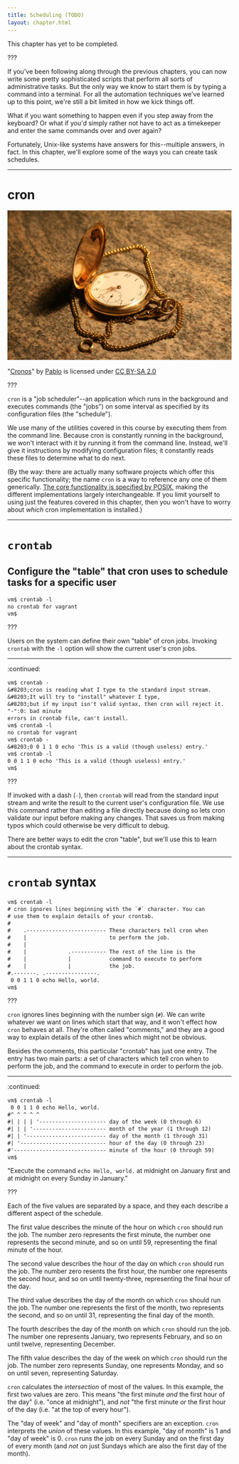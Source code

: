 ```yaml
---
title: Scheduling (TODO)
layout: chapter.html
---
```


This chapter has yet to be completed.

???

If you've been following along through the previous chapters, you can now write
some pretty sophisticated scripts that perform all sorts of administrative
tasks. But the only way we know to start them is by typing a command into a
terminal. For all the automation techniques we've learned up to this point,
we're still a bit limited in how we kick things off.

What if you want something to happen even if you step away from the keyboard?
Or what if you'd simply rather not have to act as a timekeeper and enter the
same commands over and over again?

Fortunately, Unix-like systems have answers for this--multiple answers, in
fact. In this chapter, we'll explore some of the ways you can create task
schedules.

---

# cron

![a pocket watch](pocket-watch.jpg)

"[Cronos](https://www.flickr.com/photos/lordferguson/987040351/)" by
[Pablo](https://www.flickr.com/photos/lordferguson/) is licensed under
[CC BY-SA 2.0](https://creativecommons.org/licenses/by-sa/2.0/)

???

`cron` is a "job scheduler"--an application which runs in the background and
executes commands (the "jobs") on some interval as specified by its
configuration files (the "schedule").

We use many of the utilities covered in this course by executing them from the
command line. Because cron is constantly running in the background, we won't
interact with it by running it from the command line. Instead, we'll give it
instructions by modifying configuration files; it constantly reads these files
to determine what to do next.

(By the way: there are actually many software projects which offer this
specific functionality; the name `cron` is a way to reference any one of them
generically. [The core functionality is specified by
POSIX](https://pubs.opengroup.org/onlinepubs/9699919799/utilities/crontab.html),
making the different implementations largely interchangeable. If you limit
yourself to using just the features covered in this chapter, then you won't
have to worry about *which* cron implementation is installed.)

---

# `crontab`

## Configure the "table" that cron uses to schedule tasks for a specific user

```terminal
vm$ crontab -l
no crontab for vagrant
vm$ 
```

???

Users on the system can define their own "table" of cron jobs. Invoking
`crontab` with the `-l` option will show the current user's cron jobs.

---

:continued:

```terminal
vm$ crontab -
&#8203;cron is reading what I type to the standard input stream.
&#8203;It will try to "install" whatever I type,
&#8203;but if my input isn't valid syntax, then cron will reject it.
"-":0: bad minute
errors in crontab file, can't install.
vm$ crontab -l
no crontab for vagrant
vm$ crontab -
&#8203;0 0 1 1 0 echo 'This is a valid (though useless) entry.'
vm$ crontab -l
0 0 1 1 0 echo 'This is a valid (though useless) entry.'
vm$ 
```

???

If invoked with a dash (`-`), then `crontab` will read from the standard input
stream and write the result to the current user's configuration file. We use
this command rather than editing a file directly because doing so lets cron
validate our input before making any changes. That saves us from making typos
which could otherwise be very difficult to debug.

There are better ways to edit the cron "table", but we'll use this to learn
about the crontab syntax.

---

# `crontab` syntax

```terminal
vm$ crontab -l
# cron ignores lines beginning with the `#` character. You can
# use them to explain details of your crontab.
#
#    .------------------------- These characters tell cron when
#    |                          to perform the job.
#    |
#    |             .----------- The rest of the line is the
#    |             |            command to execute to perform
#    |             |            the job.
#.-------. .----------------.
 0 0 1 1 0 echo Hello, world.
vm$ 
```

???

`cron` ignores lines beginning with the number sign (`#`). We can write
whatever we want on lines which start that way, and it won't effect how `cron`
behaves at all. They're often called "comments," and they are a good way to
explain details of the other lines which might not be obvious.

Besides the comments, this particular "crontab" has just one entry. The entry
has two main parts: a set of characters which tell cron when to perform the
job, and the command to execute in order to perform the job.

---

:continued:

```terminal
vm$ crontab -l
 0 0 1 1 0 echo Hello, world.
#^ ^ ^ ^ ^
#| | | | '--------------------- day of the week (0 through 6)
#| | | '----------------------- month of the year (1 through 12)
#| | '------------------------- day of the month (1 through 31)
#| '--------------------------- hour of the day (0 through 23)
#'----------------------------- minute of the hour (0 through 59)
vm$ 
```

"Execute the command `echo Hello, world.` at midnight on January first and at
midnight on every Sunday in January."

???

Each of the five values are separated by a space, and they each describe a
different aspect of the schedule.

The first value describes the minute of the hour on which `cron` should run the
job. The number zero represents the first minute, the number one represents
the second minute, and so on until 59, representing the final minute of the
hour.

The second value describes the hour of the day on which `cron` should run the
job. The number zero resents the first hour, the number one represents the
second hour, and so on until twenty-three, representing the final hour of the
day.

The third value describes the day of the month on which `cron` should run the
job. The number one represents the first of the month, two represents the
second, and so on until 31, representing the final day of the month.

The fourth describes the day of the month on which `cron` should run the job.
The number one represents January, two represents February, and so on until
twelve, representing December.

The fifth value describes the day of the week on which `cron` should run the
job. The number zero represents Sunday, one represents Monday, and so on until
seven, representing Saturday.

`cron` calculates the *intersection* of most of the values. In this example,
the first two values are zero. This means "the first minute *and* the first
hour of the day" (i.e. "once at midnight"), and *not* "the first minute *or*
the first hour of the day (i.e. "at the top of every hour").

The "day of week" and "day of month" specifiers are an exception. `cron`
interprets the *union* of these values. In this example, "day of month" is 1
and "day of week" is 0. `cron` runs the job on every Sunday and on the first
day of every month (and *not* on just Sundays which are also the first day of
the month).
